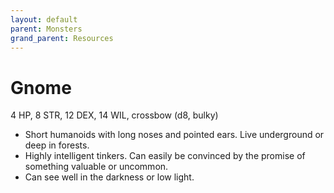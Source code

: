 ```yaml
---
layout: default
parent: Monsters
grand_parent: Resources
---
```


# Gnome

4 HP, 8 STR, 12 DEX, 14 WIL, crossbow (d8, bulky)  

- Short humanoids with long noses and pointed ears.   Live underground or deep in forests.  
- Highly intelligent tinkers.   Can easily be convinced by the promise of something valuable or uncommon.  
- Can see well in the darkness or low light.  


